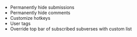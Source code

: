 * Permanently hide submissions
* Permanently hide comments
* Customize hotkeys
* User tags
* Override top bar of subscribed subverses with custom list
